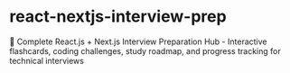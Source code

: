# react-nextjs-interview-prep
🚀 Complete React.js + Next.js Interview Preparation Hub - Interactive flashcards, coding challenges, study roadmap, and progress tracking for technical interviews
